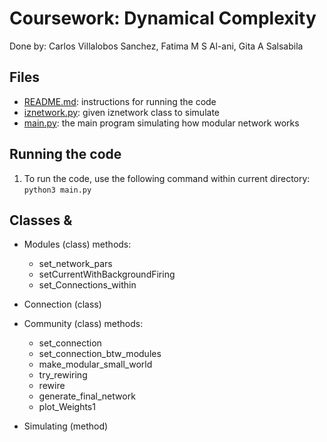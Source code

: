 # Coursework: Dynamical Complexity
Done by: Carlos Villalobos Sanchez, Fatima M S Al-ani, Gita A Salsabila

## Files
- [README.md](./README.md): instructions for running the code
- [iznetwork.py](./iznetwork.py): given iznetwork class to simulate 
- [main.py](./main.py): the main program simulating how modular network works  

## Running the code
1. To run the code, use the following command within current directory: `python3 main.py`

## Classes & 
- Modules (class)
    methods:
    - set_network_pars
    - setCurrentWithBackgroundFiring
    - set_Connections_within

- Connection (class)

- Community (class)
    methods:
    - set_connection
    - set_connection_btw_modules
    - make_modular_small_world
    - try_rewiring
    - rewire
    - generate_final_network
    - plot_Weights1

- Simulating (method)
